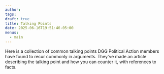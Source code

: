 ```yaml
---
author: 
tags: 
draft: true
title: Talking Points
date: 2025-06-16T19:51:40-05:00
menus:
  - main
---
```

Here is a collection of common talking points DGG Political Action members have found to recur commonly in arguments. They've made an article describing the talking point and how you can counter it, with references to facts.